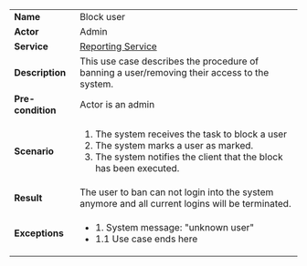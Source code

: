 <table>
    <tr>
        <td>
            <strong>Name</strong>
        </td>
        <td>
            Block user
        </td>
    </tr>
    <tr>
        <td>
            <strong>Actor</strong>
        </td>
        <td>
            Admin
        </td>
    </tr>
    <tr>
            <td>
                <strong>Service</strong>
            </td>
            <td>
                <a href="../../services/backend/reporting.md">Reporting Service</a>
            </td>
        </tr>
    <tr>
        <td>
            <strong>Description</strong>
        </td>
        <td>
            This use case describes the procedure of banning a user/removing their access to the system.
        </td>
    </tr>
    <tr>
        <td>
            <strong>Pre-condition</strong>
        </td>
        <td>
            Actor is an admin
        </td>
    </tr>
    <tr>
        <td>
            <strong>Scenario</strong>
        </td>
        <td>
            <ol>
                <li>
                   The system receives the task to block a user
                </li>
                <li>
                    The system marks a user as marked.
                </li>
                <li>
                    The system notifies the client that the block has been executed.
                </li>
            </ol>
        </td>
    </tr>
    <tr>
        <td>
            <strong>Result</strong>
        </td>
        <td>
            The user to ban can not login into the system anymore and all current logins will be terminated.
        </td>
    </tr>
    <tr>
        <td>
            <strong>Exceptions</strong>
        </td>
        <td>
            <ul>
                <li>
                    1. System message: "unknown user"
                </li>
                <li>
                    1.1 Use case ends here
                </li>
            </ul>
        </td>
    </tr>
</table>
